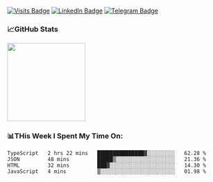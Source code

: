 [![Visits Badge](https://badges.pufler.dev/visits/dimidroll450/dimidroll450)](https://github.com/dimidroll450)
[![LinkedIn Badge](https://img.shields.io/badge/-LinkedIn-0e76a8?style=flat-square&logo=Linkedin&logoColor=white)](https://www.linkedin.com/in/dmitry-kvashchauskas/)
[![Telegram Badge](https://img.shields.io/badge/-Telegram-0088cc?style=flat-square&logo=Telegram&logoColor=white)](https://t.me/kvashchauskas)

### 📈GitHub Stats
<p>
  <img height="180em" src="https://github-readme-stats.vercel.app/api?username=dimidroll450&show_icons=true&hide_border=true&&count_private=true&include_all_commits=true" />
</p>

### 📊THis Week I Spent My Time On:
<!--START_SECTION:waka-->
```text
TypeScript   2 hrs 22 mins   ███████████████▓░░░░░░░░░   62.28 % 
JSON         48 mins         █████▒░░░░░░░░░░░░░░░░░░░   21.36 % 
HTML         32 mins         ███▓░░░░░░░░░░░░░░░░░░░░░   14.30 % 
JavaScript   4 mins          ▒░░░░░░░░░░░░░░░░░░░░░░░░   01.98 % 
```
<!--END_SECTION:waka-->

